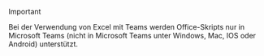 > [!IMPORTANT]
> Bei der Verwendung von Excel mit Teams werden Office-Skripts nur in Microsoft Teams (nicht in Microsoft Teams unter Windows, Mac, IOS oder Android) unterstützt.